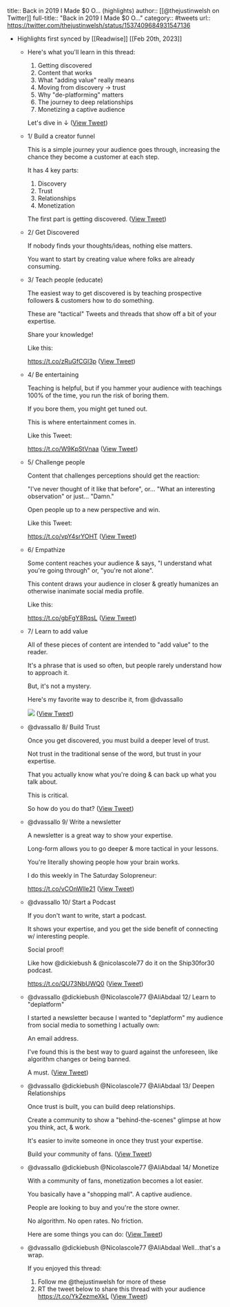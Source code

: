 title:: Back in 2019 I Made $0 O... (highlights)
author:: [[@thejustinwelsh on Twitter]]
full-title:: "Back in 2019 I Made $0 O..."
category:: #tweets
url:: https://twitter.com/thejustinwelsh/status/1537409684931547136

- Highlights first synced by [[Readwise]] [[Feb 20th, 2023]]
	- Here's what you'll learn in this thread:
	  
	  1. Getting discovered
	  2. Content that works
	  3. What "adding value" really means
	  4. Moving from discovery → trust
	  5. Why "de-platforming" matters
	  6. The journey to deep relationships
	  7. Monetizing a captive audience
	  
	  Let's dive in ↓ ([View Tweet](https://twitter.com/thejustinwelsh/status/1537409692116439041))
	- 1/ Build a creator funnel
	  
	  This is a simple journey your audience goes through, increasing the chance they become a customer at each step.
	  
	  It has 4 key parts:
	  
	  1. Discovery
	  2. Trust
	  3. Relationships
	  4. Monetization
	  
	  The first part is getting discovered. ([View Tweet](https://twitter.com/thejustinwelsh/status/1537409695194963968))
	- 2/ Get Discovered
	  
	  If nobody finds your thoughts/ideas, nothing else matters.
	  
	  You want to start by creating value where folks are already consuming.
	- 3/ Teach people (educate)
	  
	  The easiest way to get discovered is by teaching prospective followers & customers how to do something.
	  
	  These are "tactical" Tweets and threads that show off a bit of your expertise.
	  
	  Share your knowledge!
	  
	  Like this:
	  
	  https://t.co/zRuGfCGl3p ([View Tweet](https://twitter.com/thejustinwelsh/status/1537409700274266112))
	- 4/ Be entertaining
	  
	  Teaching is helpful, but if you hammer your audience with teachings 100% of the time, you run the risk of boring them. 
	  
	  If you bore them, you might get tuned out. 
	  
	  This is where entertainment comes in.
	  
	  Like this Tweet:
	  
	  https://t.co/W9KpStVnaa ([View Tweet](https://twitter.com/thejustinwelsh/status/1537409702493036547))
	- 5/ Challenge people
	  
	  Content that challenges perceptions should get the reaction:
	  
	  "I've never thought of it like that before", or...
	  "What an interesting observation" or just...
	  "Damn."
	  
	  Open people up to a new perspective and win.
	  
	  Like this Tweet:
	  
	  https://t.co/vpY4srYOHT ([View Tweet](https://twitter.com/thejustinwelsh/status/1537409705257091072))
	- 6/ Empathize
	  
	  Some content reaches your audience & says, "I understand what you're going through" or, "you're not alone". 
	  
	  This content draws your audience in closer & greatly humanizes an otherwise inanimate social media profile.
	  
	  Like this:
	  
	  https://t.co/gbFgY8RqsL ([View Tweet](https://twitter.com/thejustinwelsh/status/1537409708268695552))
	- 7/ Learn to add value
	  
	  All of these pieces of content are intended to "add value" to the reader.
	  
	  It's a phrase that is used so often, but people rarely understand how to approach it.
	  
	  But, it's not a mystery. 
	  
	  Here's my favorite way to describe it, from @dvassallo 
	  
	  ![](https://pbs.twimg.com/media/FVX5_LQWUAADPEm.jpg) ([View Tweet](https://twitter.com/thejustinwelsh/status/1537409714606247936))
	- @dvassallo 8/ Build Trust
	  
	  Once you get discovered, you must build a deeper level of trust.
	  
	  Not trust in the traditional sense of the word, but trust in your expertise.
	  
	  That you actually know what you're doing & can back up what you talk about.
	  
	  This is critical.
	  
	  So how do you do that? ([View Tweet](https://twitter.com/thejustinwelsh/status/1537409722453737477))
	- @dvassallo 9/ Write a newsletter
	  
	  A newsletter is a great way to show your expertise.
	  
	  Long-form allows you to go deeper & more tactical in your lessons.
	  
	  You're literally showing people how your brain works.
	  
	  I do this weekly in The Saturday Solopreneur:
	  
	  https://t.co/vCOnWlle21 ([View Tweet](https://twitter.com/thejustinwelsh/status/1537409724496453632))
	- @dvassallo 10/ Start a Podcast
	  
	  If you don't want to write, start a podcast.
	  
	  It shows your expertise, and you get the side benefit of connecting w/ interesting people.
	  
	  Social proof!
	  
	  Like how @dickiebush & @nicolascole77 do it on the Ship30for30 podcast.
	  
	  https://t.co/QU73NbUWQ0 ([View Tweet](https://twitter.com/thejustinwelsh/status/1537409727839227905))
	- @dvassallo @dickiebush @Nicolascole77 @AliAbdaal 12/ Learn to "deplatform"
	  
	  I started a newsletter because I wanted to "deplatform" my audience from social media to something I actually own: 
	  
	  An email address.
	  
	  I've found this is the best way to guard against the unforeseen, like algorithm changes or being banned.
	  
	  A must. ([View Tweet](https://twitter.com/thejustinwelsh/status/1537409732444569600))
	- @dvassallo @dickiebush @Nicolascole77 @AliAbdaal 13/ Deepen Relationships
	  
	  Once trust is built, you can build deep relationships.
	  
	  Create a community to show a "behind-the-scenes" glimpse at how you think, act, & work.
	  
	  It's easier to invite someone in once they trust your expertise.
	  
	  Build your community of fans. ([View Tweet](https://twitter.com/thejustinwelsh/status/1537409734579474432))
	- @dvassallo @dickiebush @Nicolascole77 @AliAbdaal 14/ Monetize
	  
	  With a community of fans, monetization becomes a lot easier.
	  
	  You basically have a "shopping mall". A captive audience.
	  
	  People are looking to buy and you're the store owner.
	  
	  No algorithm. No open rates. No friction.
	  
	  Here are some things you can do: ([View Tweet](https://twitter.com/thejustinwelsh/status/1537409736680910848))
	- @dvassallo @dickiebush @Nicolascole77 @AliAbdaal Well...that's a wrap.
	  
	  If you enjoyed this thread:
	  
	  1. Follow me @thejustinwelsh for more of these
	  2. RT the tweet below to share this thread with your audience https://t.co/YkZezmeXkL ([View Tweet](https://twitter.com/thejustinwelsh/status/1537409740979982337))